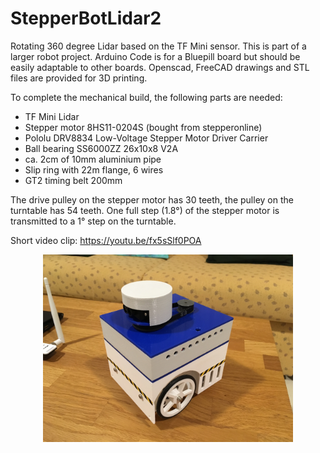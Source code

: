 # StepperBotLidar2

Rotating 360 degree Lidar based on the TF Mini sensor. This is part of a larger robot project. 
Arduino Code is for a Bluepill board but should be easily adaptable to other boards. 
Openscad, FreeCAD drawings and STL files are provided for 3D printing.

To complete the mechanical build, the following parts are needed:
- TF Mini Lidar
- Stepper motor 8HS11-0204S (bought from stepperonline)
- Pololu DRV8834 Low-Voltage Stepper Motor Driver Carrier
- Ball bearing SS6000ZZ 26x10x8 V2A
- ca. 2cm of 10mm aluminium pipe
- Slip ring with 22m flange, 6 wires
- GT2 timing belt 200mm

The drive pulley on the stepper motor has 30 teeth, the pulley on the turntable has 54 teeth. One full step (1.8°) of the stepper motor is transmitted to a 1° step on the turntable.

Short video clip: https://youtu.be/fx5sSlf0POA

<p align="center">
  <img src="./IMG_0204.JPG" width="400"/>
</p>

